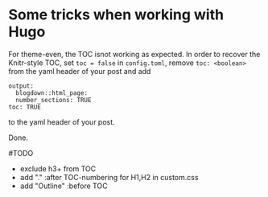 # Some tricks when working with Hugo

For theme-even, the TOC isnot working as expected. In order to recover the Knitr-style TOC, set `toc = false` in `config.toml`, remove `toc: <boolean>` from the yaml header of your post and add 

    output:
      blogdown::html_page:
      number_sections: TRUE
    toc: TRUE

to the yaml header of your post.

Done.

#TODO

  + exclude h3+ from TOC
  + add "." :after TOC-numbering for H1,H2 in custom.css
  + add "Outline" :before TOC
